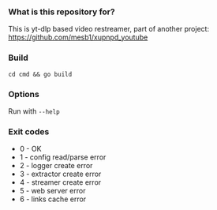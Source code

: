 ### What is this repository for? ###

This is yt-dlp based video restreamer, part of another project: https://github.com/mesb1/xupnpd_youtube

### Build ###

`cd cmd && go build`

### Options ###

Run with `--help`

### Exit codes ###

  - 0 - OK
  - 1 - config read/parse error
  - 2 - logger create error
  - 3 - extractor create error
  - 4 - streamer create error
  - 5 - web server error
  - 6 - links cache error